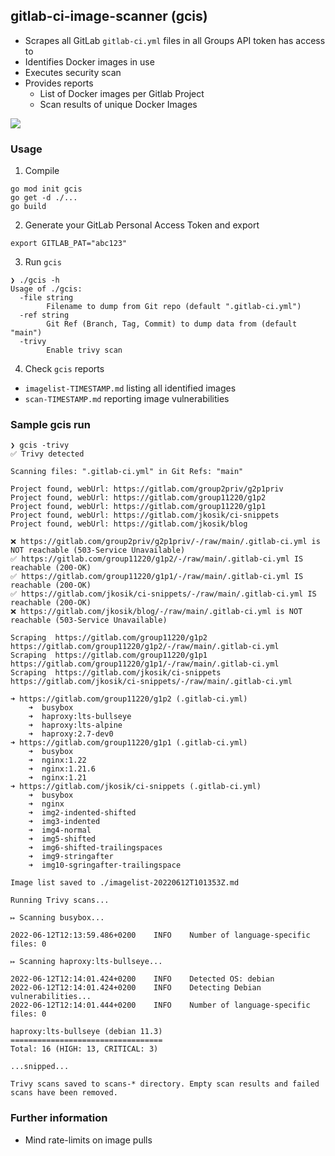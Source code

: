 ## gitlab-ci-image-scanner (gcis)
- Scrapes all GitLab `gitlab-ci.yml` files in all Groups API token has access to
- Identifies Docker images in use
- Executes security scan
- Provides reports
  - List of Docker images per Gitlab Project
  - Scan results of unique Docker Images

![](readme.gif)

### Usage
1. Compile
```
go mod init gcis
go get -d ./...
go build
```
  
2. Generate your GitLab Personal Access Token and export
```
export GITLAB_PAT="abc123"
```
  
3. Run `gcis`
```
❯ ./gcis -h
Usage of ./gcis:
  -file string
        Filename to dump from Git repo (default ".gitlab-ci.yml")
  -ref string
        Git Ref (Branch, Tag, Commit) to dump data from (default "main")
  -trivy
        Enable trivy scan
```
  
4. Check `gcis` reports
- `imagelist-TIMESTAMP.md` listing all identified images
- `scan-TIMESTAMP.md` reporting image vulnerabilities
  
### Sample gcis run
```
❯ gcis -trivy
✅ Trivy detected

Scanning files: ".gitlab-ci.yml" in Git Refs: "main" 

Project found, webUrl: https://gitlab.com/group2priv/g2p1priv 
Project found, webUrl: https://gitlab.com/group11220/g1p2 
Project found, webUrl: https://gitlab.com/group11220/g1p1 
Project found, webUrl: https://gitlab.com/jkosik/ci-snippets 
Project found, webUrl: https://gitlab.com/jkosik/blog 

❌ https://gitlab.com/group2priv/g2p1priv/-/raw/main/.gitlab-ci.yml is NOT reachable (503-Service Unavailable) 
✅ https://gitlab.com/group11220/g1p2/-/raw/main/.gitlab-ci.yml IS reachable (200-OK) 
✅ https://gitlab.com/group11220/g1p1/-/raw/main/.gitlab-ci.yml IS reachable (200-OK) 
✅ https://gitlab.com/jkosik/ci-snippets/-/raw/main/.gitlab-ci.yml IS reachable (200-OK) 
❌ https://gitlab.com/jkosik/blog/-/raw/main/.gitlab-ci.yml is NOT reachable (503-Service Unavailable) 

Scraping  https://gitlab.com/group11220/g1p2 https://gitlab.com/group11220/g1p2/-/raw/main/.gitlab-ci.yml
Scraping  https://gitlab.com/group11220/g1p1 https://gitlab.com/group11220/g1p1/-/raw/main/.gitlab-ci.yml
Scraping  https://gitlab.com/jkosik/ci-snippets https://gitlab.com/jkosik/ci-snippets/-/raw/main/.gitlab-ci.yml

➜ https://gitlab.com/group11220/g1p2 (.gitlab-ci.yml) 
    ➜  busybox
    ➜  haproxy:lts-bullseye
    ➜  haproxy:lts-alpine
    ➜  haproxy:2.7-dev0
➜ https://gitlab.com/group11220/g1p1 (.gitlab-ci.yml) 
    ➜  busybox
    ➜  nginx:1.22
    ➜  nginx:1.21.6
    ➜  nginx:1.21
➜ https://gitlab.com/jkosik/ci-snippets (.gitlab-ci.yml) 
    ➜  busybox
    ➜  nginx
    ➜  img2-indented-shifted
    ➜  img3-indented
    ➜  img4-normal
    ➜  img5-shifted
    ➜  img6-shifted-trailingspaces
    ➜  img9-stringafter
    ➜  img10-sgringafter-trailingspace

Image list saved to ./imagelist-20220612T101353Z.md 

Running Trivy scans...

↦ Scanning busybox...

2022-06-12T12:13:59.486+0200    INFO    Number of language-specific files: 0

↦ Scanning haproxy:lts-bullseye...

2022-06-12T12:14:01.424+0200    INFO    Detected OS: debian
2022-06-12T12:14:01.424+0200    INFO    Detecting Debian vulnerabilities...
2022-06-12T12:14:01.444+0200    INFO    Number of language-specific files: 0

haproxy:lts-bullseye (debian 11.3)
==================================
Total: 16 (HIGH: 13, CRITICAL: 3)

...snipped...

Trivy scans saved to scans-* directory. Empty scan results and failed scans have been removed.
```
  
  ### Further information
- Mind rate-limits on image pulls